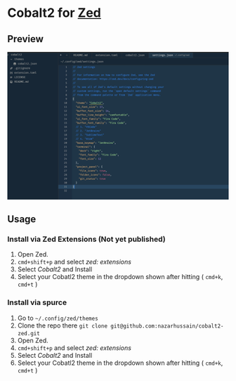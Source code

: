 # Cobalt2 for [Zed](https://zed.dev)

## Preview

![Screenshot](./screenshot.png)

## Usage

### Install via Zed Extensions (Not yet published)

1. Open Zed.
2. `cmd+shift+p` and select _zed: extensions_
3. Select _Cobalt2_ and Install
4. Select your Cobatl2 theme in the dropdown shown after hitting ( `cmd+k`, `cmd+t` )

### Install via spurce

1. Go to `~/.config/zed/themes`
2. Clone the repo there `git clone git@github.com:nazarhussain/cobalt2-zed.git`
3. Open Zed.
4. `cmd+shift+p` and select _zed: extensions_
5. Select _Cobalt2_ and Install
6. Select your Cobatl2 theme in the dropdown shown after hitting ( `cmd+k`, `cmd+t` )

